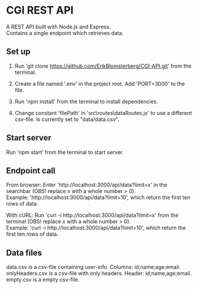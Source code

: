 # CGI REST API

A REST API built with Node.js and Express.  
Contains a single endpoint which retrieves data.

## Set up

1. Run 'git clone https://github.com/ErikBlomsterberg/CGI-API.git' from the terminal.

2. Create a file named '.env' in the project root. Add 'PORT=3000' to the file.

3. Run 'npm install' from the terminal to install dependencies.

4. Change constant 'filePath' in 'src\routes\dataRoutes.js' to use a different csv-file. Is currently set to "data/data.csv".

## Start server

Run 'npm start' from the terminal to start server.

## Endpoint call

From browser:
Enter 'http://localhost:3000/api/data?limit=x' in the searchbar (OBS! replace x with a whole number > 0).  
Example: 'http://localhost:3000/api/data?limit=10', which return the first ten rows of data.

With cURL:
Run 'curl -i http://localhost:3000/api/data?limit=x' from the terminal (OBS! replace x with a whole number > 0).  
Example: 'curl -i http://localhost:3000/api/data?limit=10', which return the first ten rows of data.

## Data files

data.csv is a csv-file containing user-info. Columns: id;name;age;email.  
onlyHeaders.csv is a csv-file with only headers. Header: id;name,age;email.  
empty.csv is a empty csv-file.
